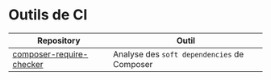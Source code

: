 # Outils de CI

| Repository | Outil |
| -- | -- |
| [composer-require-checker](https://github.com/maglnet/ComposerRequireChecker) | Analyse des `soft dependencies` de Composer |
